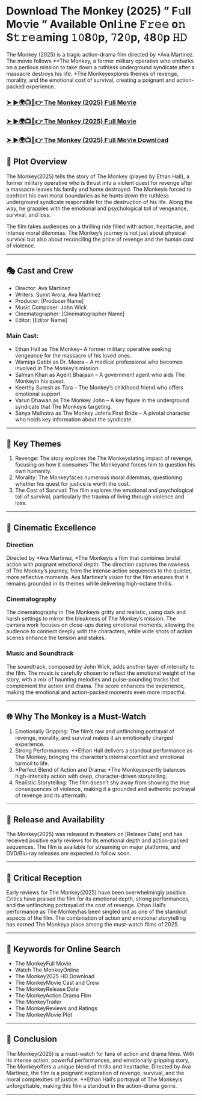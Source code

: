# Download The Monkey (2025) ” F𝚞ll Mo𝚟ie ” Available Onl𝚒ne 𝙵𝚛𝚎𝚎 o𝚗 S𝚝𝚛𝚎𝚊ming 𝟷𝟶8𝟶p, 𝟽2𝟶p, 𝟺8𝟶p 𝙷𝙳

The Monkey (2025) is a tragic action-drama film directed by *Ava Martinez. The movie follows **The Monkey, a former military operative who embarks on a perilous mission to take down a ruthless underground syndicate after a massacre destroys his life. *The Monkeyexplores themes of revenge, morality, and the emotional cost of survival, creating a poignant and action-packed experience.

### [➤ ►🌍📺📱👉   The Monkey (2025) F𝚞ll Mo𝚟ie](https://rb.gy/ys30e4)

### [➤ ►🌍📺📱👉   The Monkey (2025) F𝚞ll Mo𝚟ie](https://rb.gy/ys30e4)

### [➤ ►🌍📺📱👉   The Monkey (2025) F𝚞ll Mo𝚟ie Downl𝚘ad](https://rb.gy/ys30e4)

## 📖 Plot Overview

The Monkey(2025) tells the story of The Monkey (played by Ethan Hall), a former military operative who is thrust into a violent quest for revenge after a massacre leaves his family and home destroyed. The Monkeyis forced to confront his own moral boundaries as he hunts down the ruthless underground syndicate responsible for the destruction of his life. Along the way, he grapples with the emotional and psychological toll of vengeance, survival, and loss.

The film takes audiences on a thrilling ride filled with action, heartache, and intense moral dilemmas. The Monkey’s journey is not just about physical survival but also about reconciling the price of revenge and the human cost of violence.

---

## 🎭 Cast and Crew

- Director: Ava Martinez  
- Writers: Sumit Arora, Ava Martinez  
- Producer: [Producer Name]  
- Music Composer: John Wick  
- Cinematographer: [Cinematographer Name]  
- Editor: [Editor Name]  

### Main Cast:

- Ethan Hall as The Monkey– A former military operative seeking vengeance for the massacre of his loved ones.  
- Wamiqa Gabbi as Dr. Meera – A medical professional who becomes involved in The Monkey’s mission.  
- Salman Khan as Agent Bhaijaan – A government agent who aids The Monkeyin his quest.  
- Keerthy Suresh as Tara – The Monkey’s childhood friend who offers emotional support.  
- Varun Dhawan as The Monkey John – A key figure in the underground syndicate that The Monkeyis targeting.  
- Sanya Malhotra as The Monkey John’s First Bride – A pivotal character who holds key information about the syndicate.

---

## 🌟 Key Themes

1. Revenge: The story explores the The Monkeystating impact of revenge, focusing on how it consumes The Monkeyand forces him to question his own humanity.  
2. Morality: The Monkeyfaces numerous moral dilemmas, questioning whether his quest for justice is worth the cost.  
3. The Cost of Survival: The film explores the emotional and psychological toll of survival, particularly the trauma of living through violence and loss.

---

## 🎥 Cinematic Excellence

### Direction  
Directed by *Ava Martinez, *The Monkeyis a film that combines brutal action with poignant emotional depth. The direction captures the rawness of The Monkey’s journey, from the intense action sequences to the quieter, more reflective moments. Ava Martinez’s vision for the film ensures that it remains grounded in its themes while delivering high-octane thrills.

### Cinematography  
The cinematography in The Monkeyis gritty and realistic, using dark and harsh settings to mirror the bleakness of The Monkey’s mission. The camera work focuses on close-ups during emotional moments, allowing the audience to connect deeply with the characters, while wide shots of action scenes enhance the tension and stakes.

### Music and Soundtrack  
The soundtrack, composed by John Wick, adds another layer of intensity to the film. The music is carefully chosen to reflect the emotional weight of the story, with a mix of haunting melodies and pulse-pounding tracks that complement the action and drama. The score enhances the experience, making the emotional and action-packed moments even more impactful.

---

## 🌐 Why The Monkey is a Must-Watch

1. Emotionally Gripping: The film’s raw and unflinching portrayal of revenge, morality, and survival makes it an emotionally charged experience.  
2. Strong Performances: **Ethan Hall delivers a standout performance as The Monkey, bringing the character’s internal conflict and emotional turmoil to life.  
3. *Perfect Blend of Action and Drama: *The Monkeyexpertly balances high-intensity action with deep, character-driven storytelling.  
4. Realistic Storytelling: The film doesn’t shy away from showing the true consequences of violence, making it a grounded and authentic portrayal of revenge and its aftermath.

---

## 📅 Release and Availability

The Monkey(2025) was released in theaters on [Release Date] and has received positive early reviews for its emotional depth and action-packed sequences. The film is available for streaming on major platforms, and DVD/Blu-ray releases are expected to follow soon.

---

## 📝 Critical Reception

Early reviews for The Monkey(2025) have been overwhelmingly positive. Critics have praised the film for its emotional depth, strong performances, and the unflinching portrayal of the cost of revenge. Ethan Hall’s performance as The Monkeyhas been singled out as one of the standout aspects of the film. The combination of action and emotional storytelling has earned The Monkeya place among the must-watch films of 2025.

---

## 🔑 Keywords for Online Search

- The MonkeyFull Movie  
- Watch The MonkeyOnline  
- The Monkey2025 HD Download  
- The MonkeyMovie Cast and Crew  
- The MonkeyRelease Date  
- The MonkeyAction Drama Film  
- The MonkeyTrailer  
- The MonkeyReviews and Ratings  
- The MonkeyMovie Plot  

---

## 📢 Conclusion

The Monkey(2025) is a must-watch for fans of action and drama films. With its intense action, powerful performances, and emotionally gripping story, The Monkeyoffers a unique blend of thrills and heartache. Directed by Ava Martinez, the film is a poignant exploration of revenge, survival, and the moral complexities of justice. **Ethan Hall’s portrayal of The Monkeyis unforgettable, making this film a standout in the action-drama genre.

---
